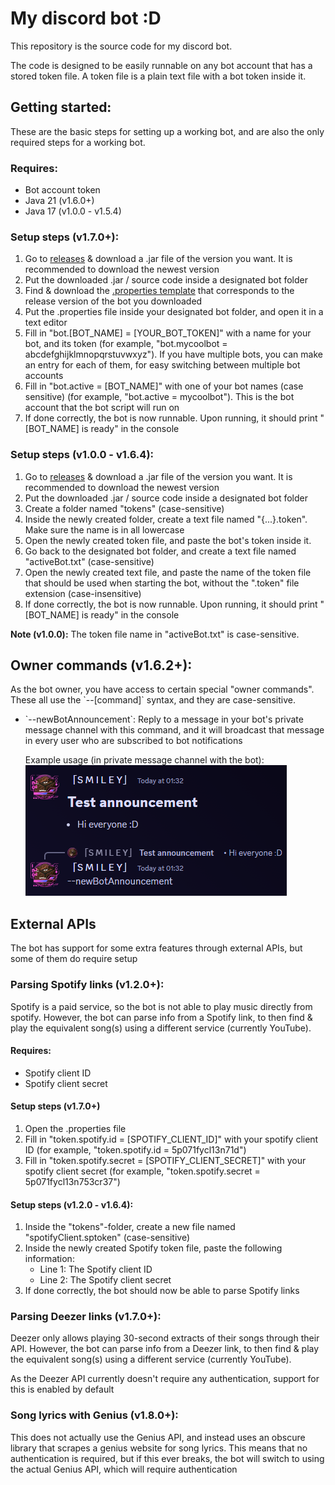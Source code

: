 <h1>My discord bot :D</h1>
<p>This repository is the source code for my discord bot.

The code is designed to be easily runnable on any bot account that has a stored token file.
A token file is a plain text file with a bot token inside it.</p>

<h2>Getting started:</h2>
<p>
    These are the basic steps for setting up a working bot, and are also the only required steps for a working bot.<br/>
</p>
<h3>Requires:</h3>
<ul>
    <li>Bot account token</li>
    <li>Java 21 (v1.6.0+)</li>
    <li>Java 17 (v1.0.0 - v1.5.4)</li>
</ul>
<h3>Setup steps (v1.7.0+):</h3>
<ol>
    <li>Go to <a href="https://github.com/SmileyFace799/discord-bot/releases">releases</a> & download a .jar file of the version you want. It is recommended to download the newest version</li>
    <li>Put the downloaded .jar / source code inside a designated bot folder</li>
    <li>Find & download the <a href="https://github.com/SmileyFace799/discord-bot/tree/master/Properties%20Templates/">.properties template</a>
    that corresponds to the release version of the bot you downloaded</li>
    <li>Put the .properties file inside your designated bot folder, and open it in a text editor</li>
    <li>Fill in "bot.[BOT_NAME] = [YOUR_BOT_TOKEN]" with a name for your bot, and its token
    (for example, "bot.mycoolbot = abcdefghijklmnopqrstuvwxyz"). If you have multiple bots, you can make an entry for each of them,
    for easy switching between multiple bot accounts </li>
    <li>Fill in "bot.active = [BOT_NAME]" with one of your bot names (case sensitive)
    (for example, "bot.active = mycoolbot"). This is the bot account that the bot script will run on</li>
    <li>If done correctly, the bot is now runnable. Upon running, it should print "[BOT_NAME] is ready" in the console</li>
</ol>
<h3>Setup steps (v1.0.0 - v1.6.4):</h3>
<ol>
    <li>Go to <a href="https://github.com/SmileyFace799/discord-bot/releases">releases</a> & download a .jar file of the version you want. It is recommended to download the newest version</li>
    <li>Put the downloaded .jar / source code inside a designated bot folder</li>
    <li>Create a folder named "tokens" (case-sensitive)</li>
    <li>Inside the newly created folder, create a text file named "{...}.token". Make sure the name is in all lowercase</li>
    <li>Open the newly created token file, and paste the bot's token inside it.</li>
    <li>Go back to the designated bot folder, and create a text file named "activeBot.txt" (case-sensitive)</li>
    <li>Open the newly created text file, and paste the name of the token file that should be used when starting the bot,
    without the ".token" file extension (case-insensitive)</li>
    <li>If done correctly, the bot is now runnable. Upon running, it should print "[BOT_NAME] is ready" in the console</li>
</ol>
<p><b>Note (v1.0.0):</b> The token file name in "activeBot.txt" is case-sensitive.</p>

<h2>Owner commands (v1.6.2+):</h2>
<p>
    As the bot owner, you have access to certain special "owner commands".
    These all use the `--[command]` syntax, and they are case-sensitive.
</p>
<ul>
    <li>
        <p>
            `--newBotAnnouncement`: Reply to a message in your bot's private message channel with this command,
            and it will broadcast that message in every user who are subscribed to bot notifications
        </p>
        <p>
            Example usage (in private message channel with the bot):<br/>
            <img src="readmeImgs/newBotAnnouncement.png" alt="image showing how to use the newBotAnnouncement owner command">
        </p>
    </li>
</ul>

<h2>External APIs</h2>
<p>The bot has support for some extra features through external APIs, but some of them do require setup</p>

<h3>Parsing Spotify links (v1.2.0+):</h3>
<p>
    Spotify is a paid service, so the bot is not able to play music directly from spotify.
    However, the bot can parse info from a Spotify link, to then find & play the equivalent song(s) using a different service (currently YouTube).
</p>
<h4>Requires:</h4>
<ul>
    <li>Spotify client ID</li>
    <li>Spotify client secret</li>
</ul>
<h4>Setup steps (v1.7.0+)</h4>
<ol>
    <li>Open the .properties file</li>
    <li>Fill in "token.spotify.id = [SPOTIFY_CLIENT_ID]" with your spotify client ID (for example, "token.spotify.id = 5p071fycl13n71d")</li>
    <li>Fill in "token.spotify.secret = [SPOTIFY_CLIENT_SECRET]" with your spotify client secret (for example, "token.spotify.secret = 5p071fycl13n753cr37")</li>
</ol>
<h4>Setup steps (v1.2.0 - v1.6.4):</h4>
<ol>
    <li>Inside the "tokens"-folder, create a new file named "spotifyClient.sptoken" (case-sensitive)</li>
    <li>
        Inside the newly created Spotify token file, paste the following information:
        <ul>
            <li>Line 1: The Spotify client ID</li>
            <li>Line 2: The Spotify client secret</li>
        </ul>
    </li>
    <li>If done correctly, the bot should now be able to parse Spotify links</li>
</ol>

<h3>Parsing Deezer links (v1.7.0+):</h3>
<p>
    Deezer only allows playing 30-second extracts of their songs through their API.
    However, the bot can parse info from a Deezer link, to then find & play the equivalent song(s) using a different service (currently YouTube).
</p>
<p>As the Deezer API currently doesn't require any authentication, support for this is enabled by default</p>

<h3>Song lyrics with Genius (v1.8.0+):</h3>
<p>
    This does not actually use the Genius API, and instead uses an obscure library that scrapes a genius website for song lyrics.
    This means that no authentication is required, but if this ever breaks, the bot will switch to using the actual Genius API, which will require authentication
</p>